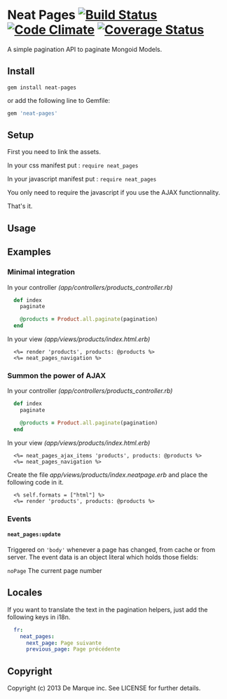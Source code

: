 Neat Pages [![Build Status](https://secure.travis-ci.org/alchimikweb/neat-pages.png?branch=master)](http://travis-ci.org/alchimikweb/neat-pages) [![Code Climate](https://codeclimate.com/github/alchimikweb/neat-pages.png)](https://codeclimate.com/github/alchimikweb/neat-pages) [![Coverage Status](https://coveralls.io/repos/alchimikweb/neat-pages/badge.png)](https://coveralls.io/r/alchimikweb/neat-pages)
===============

A simple pagination API to paginate Mongoid Models.

Install
-------

```
gem install neat-pages
```

or add the following line to Gemfile:

```ruby
gem 'neat-pages'
```


Setup
-----

First you need to link the assets.

In your css manifest put : ``` require neat_pages ```

In your javascript manifest put : ``` require neat_pages ```

You only need to require the javascript if you use the AJAX functionnality.

That's it.


Usage
-----


Examples
--------

### Minimal integration

In your controller *(app/controllers/products_controller.rb)*

```ruby
  def index
    paginate

    @products = Product.all.paginate(pagination)
  end
```

In your view *(app/views/products/index.html.erb)*

```erb
  <%= render 'products', products: @products %>
  <%= neat_pages_navigation %>
```


### Summon the power of AJAX

In your controller *(app/controllers/products_controller.rb)*

```ruby
  def index
    paginate

    @products = Product.all.paginate(pagination)
  end
```

In your view *(app/views/products/index.html.erb)*

```erb
  <%= neat_pages_ajax_items 'products', products: @products %>
  <%= neat_pages_navigation %>
```

Create the file *app/views/products/index.neatpage.erb* and place the following code in it.

```erb
  <% self.formats = ["html"] %>
  <%= render 'products', products: @products %>
```
### Events

#### `neat_pages:update`

Triggered on `'body'` whenever a page has changed, from cache or from server.
The event data is an object literal which holds those fields:

`noPage` The current page number

Locales
-------

If you want to translate the text in the pagination helpers, just add the following keys in i18n.

```yml
  fr:
    neat_pages:
      next_page: Page suivante
      previous_page: Page précédente
```


Copyright
---------

Copyright (c) 2013 De Marque inc. See LICENSE for further details.
